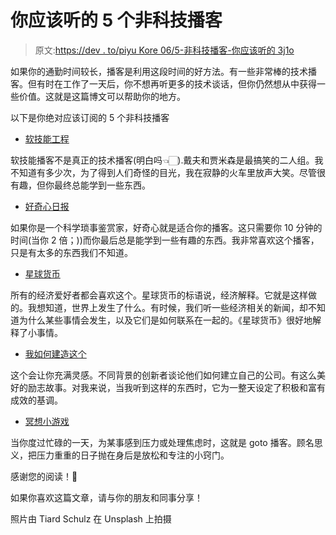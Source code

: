 # 你应该听的 5 个非科技播客

> 原文:[https://dev . to/piyu Kore 06/5-非科技播客-你应该听的 3j1o](https://dev.to/piyukore06/5-non-tech-podcasts-you-should-listen-to-3j1o)

如果你的通勤时间较长，播客是利用这段时间的好方法。有一些非常棒的技术播客。但有时在工作了一天后，你不想再听更多的技术谈话，但你仍然想从中获得一些价值。这就是这篇博文可以帮助你的地方。

以下是你绝对应该订阅的 5 个非科技播客

*   [软技能工程](https://softskills.audio/)

软技能播客不是真正的技术播客(明白吗👈🏻).戴夫和贾米森是最搞笑的二人组。我不知道有多少次，为了得到人们奇怪的目光，我在寂静的火车里放声大笑。尽管很有趣，但你最终总能学到一些东西。

*   [好奇心日报](https://curiosity.com/)

如果你是一个科学琐事鉴赏家，好奇心就是适合你的播客。这只需要你 10 分钟的时间(当你 2 倍；))而你最后总是能学到一些有趣的东西。我非常喜欢这个播客，只是有太多的东西我们不知道。

*   [星球货币](https://podcasts.apple.com/us/podcast/planet-money/id290783428)

所有的经济爱好者都会喜欢这个。星球货币的标语说，经济解释。它就是这样做的。我想知道，世界上发生了什么。有时候，我们听一些经济相关的新闻，却不知道为什么某些事情会发生，以及它们是如何联系在一起的。《星球货币》很好地解释了小事情。

*   [我如何建造这个](https://podcasts.apple.com/us/podcast/how-i-built-this-with-guy-raz/id1150510297)

这个会让你充满灵感。不同背景的创新者谈论他们如何建立自己的公司。有这么美好的励志故事。对我来说，当我听到这样的东西时，它为一整天设定了积极和富有成效的基调。

*   [冥想小游戏](https://podcasts.apple.com/us/podcast/meditation-minis-podcast/id963597166?mt=2)

当你度过忙碌的一天，为某事感到压力或处理焦虑时，这就是 goto 播客。顾名思义，把压力重重的日子抛在身后是放松和专注的小窍门。

感谢您的阅读！🙏

如果你喜欢这篇文章，请与你的朋友和同事分享！

照片由 Tiard Schulz 在 Unsplash 上拍摄